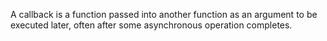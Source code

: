 A callback is a function passed into another function as an argument to be executed later, often after some asynchronous operation completes.
